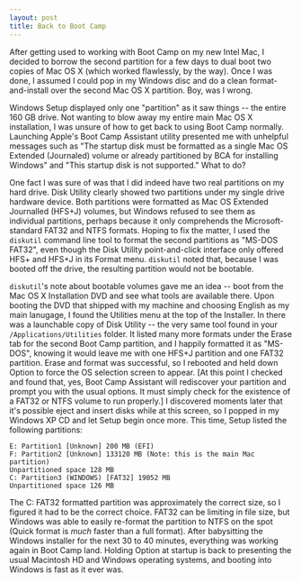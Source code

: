 ```yaml
---
layout: post
title: Back to Boot Camp
---
```

After getting used to working with Boot Camp on my new Intel Mac, I decided to borrow the second partition for a few days to dual boot two copies of Mac OS X (which worked flawlessly, by the way).  Once I was done, I assumed I could pop in my Windows disc and do a clean format-and-install over the second Mac OS X partition.  Boy, was I wrong.

Windows Setup displayed only one "partition" as it saw things -- the entire 160 GB drive.  Not wanting to blow away my entire main Mac OS X installation, I was unsure of how to get back to using Boot Camp normally.  Launching Apple's Boot Camp Assistant utility presented me with unhelpful messages such as "The startup disk must be formatted as a single Mac OS Extended (Journaled) volume or already partitioned by BCA for installing Windows" and "This startup disk is not supported."  What to do?

One fact I was sure of was that I did indeed have two real partitions on my hard drive.  Disk Utility clearly showed two partitions under my single drive hardware device.  Both partitions were formatted as Mac OS Extended Journalled (HFS+J) volumes, but Windows refused to see them as individual partitions, perhaps because it only comprehends the Microsoft-standard FAT32 and NTFS formats.  Hoping to fix the matter, I used the `diskutil` command line tool to format the second partitions as "MS-DOS FAT32", even though the Disk Utility point-and-click interface only offered HFS+ and HFS+J in its Format menu.  `diskutil` noted that, because I was booted off the drive, the resulting partition would not be bootable.

`diskutil`'s note about bootable volumes gave me an idea -- boot from the Mac OS X Installation DVD and see what tools are available there.  Upon booting the DVD that shipped with my machine and choosing English as my main lanugage, I found the Utilities menu at the top of the Installer.  In there was a launchable copy of Disk Utility -- the very same tool found in your `/Applications/Utilities` folder.  It listed many more formats under the Erase tab for the second Boot Camp partition, and I happily formatted it as "MS-DOS", knowing it would leave me with one HFS+J partition and one FAT32 partition.  Erase and format was successful, so I rebooted and held down Option to force the OS selection screen to appear.  [At this point I checked and found that, yes, Boot Camp Assistant will rediscover your partition and prompt you with the usual options.  It must simply check for the existence of a FAT32 or NTFS volume to run properly.]  I discovered moments later that it's possible eject and insert disks while at this screen, so I popped in my Windows XP CD and let Setup begin once more.  This time, Setup listed the following partitions:

    E: Partition1 [Unknown] 200 MB (EFI)
    F: Partition2 [Unknown] 133120 MB (Note: this is the main Mac partition)
    Unpartitioned space 128 MB
    C: Partition3 (WINDOWS) [FAT32] 19052 MB
    Unpartitioned space 126 MB

The C: FAT32 formatted partition was approximately the correct size, so I figured it had to be the correct choice.  FAT32 can be limiting in file size, but Windows was able to easily re-format the partition to NTFS on the spot (Quick format is <em>much</em> faster than a full format).  After babysitting the Windows installer for the next 30 to 40 minutes, everything was working again in Boot Camp land.  Holding Option at startup is back to presenting the usual Macintosh HD and Windows operating systems, and booting into Windows is fast as it ever was.
